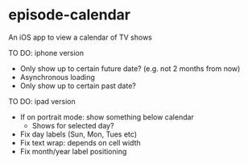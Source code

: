 # episode-calendar
An iOS app to view a calendar of TV shows

TO DO: iphone version
- Only show up to certain future date? (e.g. not 2 months from now)
- Asynchronous loading
- Only show up to certain past date? 

TO DO: ipad version
- If on portrait mode: show something below calendar
  - Shows for selected day?
- Fix day labels (Sun, Mon, Tues etc)
- Fix text wrap: depends on cell width
- Fix month/year label positioning
